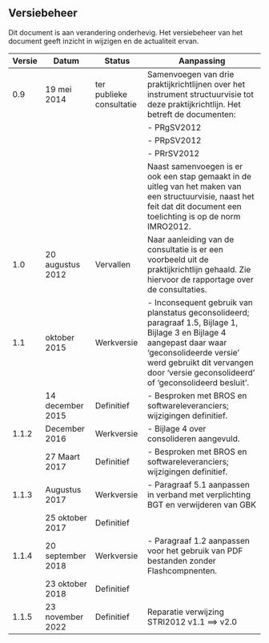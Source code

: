 <h2>Versiebeheer</h2>

Dit document is aan verandering onderhevig. Het versiebeheer van het document
geeft inzicht in wijzigen en de actualiteit ervan.

| **Versie** | **Datum**                        | **Status**               | **Aanpassing**                                                                                                                                                                                                                               |
|------------|----------------------------------|--------------------------|----------------------------------------------------------------------------------------------------------------------------------------------------------------------------------------------------------------------------------------------|
| 0.9        | 19 mei 2014                      | ter publieke consultatie | Samenvoegen van drie praktijkrichtlijnen over het instrument structuurvisie tot deze praktijkrichtlijn. Het betreft de documenten:                                                                                                           |
|            |                                  |                          | - PRgSV2012                                                                                                                                                                                                                                  |
|            |                                  |                          | - PRpSV2012                                                                                                                                                                                                                                  |
|            |                                  |                          | - PRrSV2012                                                                                                                                                                                                                                  |
|            |                                  |                          | Naast samenvoegen is er ook een stap gemaakt in de uitleg van het maken van een structuurvisie, naast het feit dat dit document een toelichting is op de norm IMRO2012.                                                                      |
| 1.0        | 20 augustus 2012                 | Vervallen                | Naar aanleiding van de consultatie is er een voorbeeld uit de praktijkrichtlijn gehaald. Zie hiervoor de rapportage over de consultaties.                                                                                                    |
| 1.1        | oktober 2015                     | Werkversie               | - Inconsequent gebruik van planstatus geconsolideerd; paragraaf 1.5, Bijlage 1, Bijlage 3 en Bijlage 4 aangepast daar waar ‘geconsolideerde versie’ werd gebruikt dit vervangen door ‘versie geconsolideerd’ of ‘geconsolideerd besluit’.    |
|            | 14 december 2015                 | Definitief               | - Besproken met BROS en softwareleveranciers; wijzigingen definitief.                                                                                                                                                                        |
| 1.1.2      | December 2016                    | Werkversie               | - Bijlage 4 over consolideren aangevuld.                                                                                                                                                                                                     |
|            | 27 Maart 2017                    | Definitief               | - Besproken met BROS en softwareleveranciers; wijzigingen definitief.                                                                                                                                                                        |
| 1.1.3      | Augustus 2017                    | Werkversie               | - Paragraaf 5.1 aanpassen in verband met verplichting BGT en verwijderen van GBK                                                                                                                                                             |
|            | 25 oktober 2017                  | Definitief               |                                                                                                                                                                                                                                              |
| 1.1.4      | 20 september 2018                | Werkversie               | - Paragraaf 1.2 aanpassen voor het gebruik van PDF bestanden zonder Flashcompnenten.                                                                                                                                                         |
|            | 23 oktober 2018                  | Definitief               |                                                                                                                                                                                                                                              |
| 1.1.5      | 23 november 2022                 | Definitief               | Reparatie verwijzing STRI2012 v1.1 ==> v2.0                                                                                                                                                                                                  |


